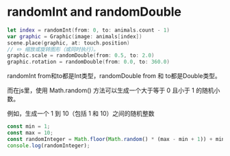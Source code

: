 
# randomInt and randomDouble
```swift
let index = randomInt(from: 0, to: animals.count - 1)
var graphic = Graphic(image: animals[index])
scene.place(graphic, at: touch.position)
// ✏️ 缩放或旋转图形（或同时执行）。
graphic.scale = randomDouble(from: 0.5, to: 2.0)
graphic.rotation = randomDouble(from: 0.0, to: 360.0)
```
randomInt from和to都是Int类型，randomDouble from 和 to都是Double类型。

而在js里，使用 Math.random() 方法可以生成一个大于等于 0 且小于 1 的随机小数。

例如，生成一个 1 到 10（包括 1 和 10）之间的随机整数
```js
const min = 1;
const max = 10;
const randomInteger = Math.floor(Math.random() * (max - min + 1)) + min;
console.log(randomInteger);
```